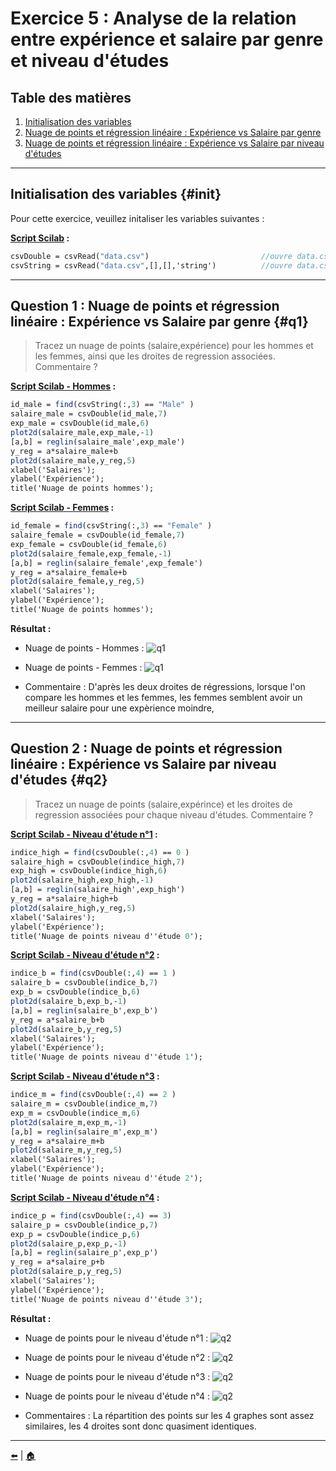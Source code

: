 # Exercice 5 : Analyse de la relation entre expérience et salaire par genre et niveau d'études

## Table des matières
1. [Initialisation des variables](#init)
2. [Nuage de points et régression linéaire : Expérience vs Salaire par genre](#q1)
3. [Nuage de points et régression linéaire : Expérience vs Salaire par niveau d'études](#q2)

---

## Initialisation des variables {#init}

Pour cette exercice, veuillez initaliser les variables suivantes :

**[Script Scilab](scripts/init.sce) :**

```scilab
csvDouble = csvRead("data.csv")                         //ouvre data.csv en une matrice d'entier
csvString = csvRead("data.csv",[],[],'string')          //ouvre data.csv en une matrice de string
```

---

## Question 1 : Nuage de points et régression linéaire : Expérience vs Salaire par genre {#q1}

> Tracez un nuage de points (salaire,expérience) pour les hommes et les femmes, ainsi que les droites de regression associées. Commentaire ?

**[Script Scilab - Hommes](scripts/q1-homme.sce) :**

```scilab
id_male = find(csvString(:,3) == "Male" )
salaire_male = csvDouble(id_male,7)
exp_male = csvDouble(id_male,6)
plot2d(salaire_male,exp_male,-1)
[a,b] = reglin(salaire_male',exp_male')
y_reg = a*salaire_male+b
plot2d(salaire_male,y_reg,5)
xlabel('Salaires');
ylabel('Expérience');
title('Nuage de points hommes');
```

**[Script Scilab - Femmes](scripts/q1-femme.sce) :**

```scilab
id_female = find(csvString(:,3) == "Female" )
salaire_female = csvDouble(id_female,7)
exp_female = csvDouble(id_female,6)
plot2d(salaire_female,exp_female,-1)
[a,b] = reglin(salaire_female',exp_female')
y_reg = a*salaire_female+b
plot2d(salaire_female,y_reg,5)
xlabel('Salaires');
ylabel('Expérience');
title('Nuage de points hommes');
```

**Résultat :**

- Nuage de points - Hommes :
![q1](img/q1-homme.png)

- Nuage de points - Femmes :
![q1](img/q1-femme.png)

- Commentaire : 
D'après les deux droites de régressions, lorsque l'on compare les hommes et les femmes, les femmes semblent avoir un meilleur salaire pour une expèrience moindre,
---

## Question 2 : Nuage de points et régression linéaire : Expérience vs Salaire par niveau d'études {#q2}

> Tracez un nuage de points (salaire,expérince) et les droites de regression associées pour chaque niveau d'études. Commentaire ?

**[Script Scilab - Niveau d'étude n°1](scripts/q2-1.sce) :**

```scilab
indice_high = find(csvDouble(:,4) == 0 )
salaire_high = csvDouble(indice_high,7)
exp_high = csvDouble(indice_high,6)
plot2d(salaire_high,exp_high,-1)
[a,b] = reglin(salaire_high',exp_high')
y_reg = a*salaire_high+b
plot2d(salaire_high,y_reg,5)
xlabel('Salaires');
ylabel('Expérience');
title('Nuage de points niveau d''étude 0');
```

**[Script Scilab - Niveau d'étude n°2](scripts/q2-2.sce) :**

```scilab
indice_b = find(csvDouble(:,4) == 1 )
salaire_b = csvDouble(indice_b,7)
exp_b = csvDouble(indice_b,6)
plot2d(salaire_b,exp_b,-1)
[a,b] = reglin(salaire_b',exp_b')
y_reg = a*salaire_b+b
plot2d(salaire_b,y_reg,5)
xlabel('Salaires');
ylabel('Expérience');
title('Nuage de points niveau d''étude 1');
```

**[Script Scilab - Niveau d'étude n°3](scripts/q2-3.sce) :**

```scilab
indice_m = find(csvDouble(:,4) == 2 )
salaire_m = csvDouble(indice_m,7)
exp_m = csvDouble(indice_m,6)
plot2d(salaire_m,exp_m,-1)
[a,b] = reglin(salaire_m',exp_m')
y_reg = a*salaire_m+b
plot2d(salaire_m,y_reg,5)
xlabel('Salaires');
ylabel('Expérience');
title('Nuage de points niveau d''étude 2');
```

**[Script Scilab - Niveau d'étude n°4](scripts/q2-4.sce) :**

```scilab
indice_p = find(csvDouble(:,4) == 3)
salaire_p = csvDouble(indice_p,7)
exp_p = csvDouble(indice_p,6)
plot2d(salaire_p,exp_p,-1)
[a,b] = reglin(salaire_p',exp_p')
y_reg = a*salaire_p+b
plot2d(salaire_p,y_reg,5)
xlabel('Salaires');
ylabel('Expérience');
title('Nuage de points niveau d''étude 3');
```

**Résultat :**


- Nuage de points pour le niveau d'étude n°1 :
![q2](img/q2-1.png)

- Nuage de points pour le niveau d'étude n°2 :
![q2](img/q2-2.png)

- Nuage de points pour le niveau d'étude n°3 :
![q2](img/q2-3.png)

- Nuage de points pour le niveau d'étude n°4 :
![q2](img/q2-4.png)

- Commentaires : 
La répartition des points sur les 4 graphes sont assez similaires, les 4 droites sont donc quasiment identiques.
---

[⬅️](../EXO4/ "Exercice précédent (Exercice 4)") | [🏠](../ "Retour au sommaire")